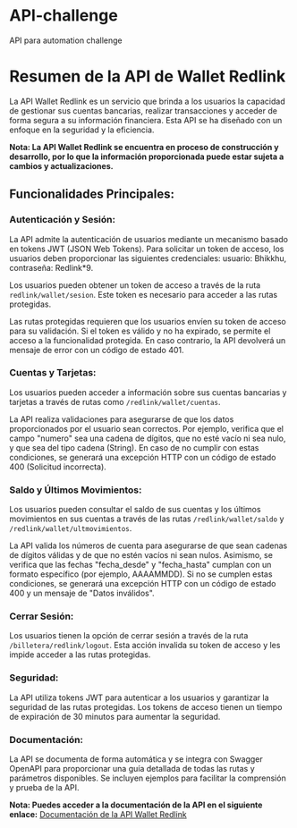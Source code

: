 # API-challenge
API para automation challenge

# Resumen de la API de Wallet Redlink

La API Wallet Redlink es un servicio que brinda a los usuarios la capacidad de gestionar sus cuentas bancarias, realizar transacciones y acceder de forma segura a su información financiera. Esta API se ha diseñado con un enfoque en la seguridad y la eficiencia.

**Nota: La API Wallet Redlink se encuentra en proceso de construcción y desarrollo, por lo que la información proporcionada puede estar sujeta a cambios y actualizaciones.**

## Funcionalidades Principales:

### Autenticación y Sesión:

La API admite la autenticación de usuarios mediante un mecanismo basado en tokens JWT (JSON Web Tokens). Para solicitar un token de acceso, los usuarios deben proporcionar las siguientes credenciales: usuario: Bhikkhu, contraseña: Redlink*9.

Los usuarios pueden obtener un token de acceso a través de la ruta `redlink/wallet/sesion`. Este token es necesario para acceder a las rutas protegidas.

Las rutas protegidas requieren que los usuarios envíen su token de acceso para su validación. Si el token es válido y no ha expirado, se permite el acceso a la funcionalidad protegida. En caso contrario, la API devolverá un mensaje de error con un código de estado 401.

### Cuentas y Tarjetas:

Los usuarios pueden acceder a información sobre sus cuentas bancarias y tarjetas a través de rutas como `/redlink/wallet/cuentas`.

La API realiza validaciones para asegurarse de que los datos proporcionados por el usuario sean correctos. Por ejemplo, verifica que el campo "numero" sea una cadena de dígitos, que no esté vacío ni sea nulo, y que sea del tipo cadena (String). En caso de no cumplir con estas condiciones, se generará una excepción HTTP con un código de estado 400 (Solicitud incorrecta).

### Saldo y Últimos Movimientos:

Los usuarios pueden consultar el saldo de sus cuentas y los últimos movimientos en sus cuentas a través de las rutas `/redlink/wallet/saldo` y `/redlink/wallet/ultmovimientos`.

La API valida los números de cuenta para asegurarse de que sean cadenas de dígitos válidas y de que no estén vacíos ni sean nulos. Asimismo, se verifica que las fechas "fecha_desde" y "fecha_hasta" cumplan con un formato específico (por ejemplo, AAAAMMDD). Si no se cumplen estas condiciones, se generará una excepción HTTP con un código de estado 400 y un mensaje de "Datos inválidos".

### Cerrar Sesión:

Los usuarios tienen la opción de cerrar sesión a través de la ruta `/billetera/redlink/logout`. Esta acción invalida su token de acceso y les impide acceder a las rutas protegidas.

### Seguridad:

La API utiliza tokens JWT para autenticar a los usuarios y garantizar la seguridad de las rutas protegidas. Los tokens de acceso tienen un tiempo de expiración de 30 minutos para aumentar la seguridad.

### Documentación:

La API se documenta de forma automática y se integra con Swagger OpenAPI para proporcionar una guía detallada de todas las rutas y parámetros disponibles. Se incluyen ejemplos para facilitar la comprensión y prueba de la API.

**Nota: Puedes acceder a la documentación de la API en el siguiente enlace:**
[Documentación de la API Wallet Redlink](https://api-challenge-wallet.onrender.com/docs)

